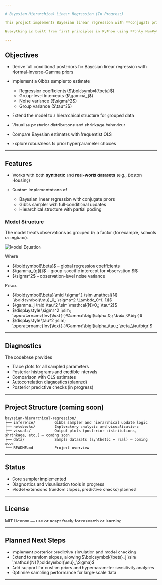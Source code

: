 ```yaml
---

# Bayesian Hierarchical Linear Regression (In Progress)

This project implements Bayesian linear regression with **conjugate priors** via a fully custom **Gibbs sampler**, then extends the model with **hierarchical priors** to capture **group-level variation**.

Everything is built from first principles in Python using **only NumPy**—no probabilistic-programming frameworks (e.g., PyMC3, Stan). The result is a transparent, educational walkthrough of Bayesian modeling.

---
```


## Objectives

* Derive full conditional posteriors for Bayesian linear regression with Normal–Inverse-Gamma priors
* Implement a Gibbs sampler to estimate

  * Regression coefficients (\$\boldsymbol{\beta}\$)
  * Group-level intercepts (\$\gamma\_j\$)
  * Noise variance (\$\sigma^2\$)
  * Group variance (\$\tau^2\$)
* Extend the model to a hierarchical structure for grouped data
* Visualize posterior distributions and shrinkage behaviour
* Compare Bayesian estimates with frequentist OLS
* Explore robustness to prior hyperparameter choices

---

## Features

* Works with both **synthetic** and **real-world datasets** (e.g., Boston Housing)
* Custom implementations of

  * Bayesian linear regression with conjugate priors
  * Gibbs sampler with full-conditional updates
  * Hierarchical structure with partial pooling

### Model Structure

The model treats observations as grouped by a factor (for example, schools or regions):

![Model Equation](https://quicklatex.com/cache3/e9/ql_6ece938cff729788d23a02794467d5e9_l3.png)

Where

* \$\boldsymbol{\beta}\$ – global regression coefficients
* \$\gamma\_{g(i)}\$ – group-specific intercept for observation \$i\$
* \$\sigma^2\$ – observation-level noise variance

Priors

* \$\boldsymbol{\beta} \mid \sigma^2 \sim \mathcal{N}(\boldsymbol{\mu}\_0,; \sigma^2 \Lambda\_0^{-1})\$
* \$\gamma\_j \mid \tau^2 \sim \mathcal{N}(0,; \tau^2)\$
* \$\displaystyle \sigma^2 ;\sim; \operatorname{Inv}\text{-}\Gamma!\bigl(\alpha_0,; \beta_0\bigr)$
* \$\displaystyle \tau^2 ;\sim; \operatorname{Inv}\text{-}\Gamma!\bigl(\alpha_\tau,; \beta_\tau\bigr)$

---

## Diagnostics

The codebase provides

* Trace plots for all sampled parameters
* Posterior histograms and credible intervals
* Comparison with OLS estimates
* Autocorrelation diagnostics (planned)
* Posterior predictive checks (in progress)

---

## Project Structure (coming soon)

```
bayesian-hierarchical-regression/
├── inference/         Gibbs sampler and hierarchical update logic
├── notebooks/         Exploratory analysis and visualisations
├── visuals/           Output plots (posterior distributions, shrinkage, etc.) — coming soon
├── data/              Sample datasets (synthetic + real) — coming soon
└── README.md          Project overview
```

---

## Status

* Core sampler implemented
* Diagnostics and visualisation tools in progress
* Model extensions (random slopes, predictive checks) planned

---

## License

MIT License — use or adapt freely for research or learning.

---

## Planned Next Steps

* Implement posterior predictive simulation and model checking
* Extend to random slopes, allowing \$\boldsymbol{\beta}\_j \sim \mathcal{N}(\boldsymbol{\mu},,\Sigma)\$
* Add support for custom priors and hyperparameter sensitivity analyses
* Optimise sampling performance for large-scale data

---
